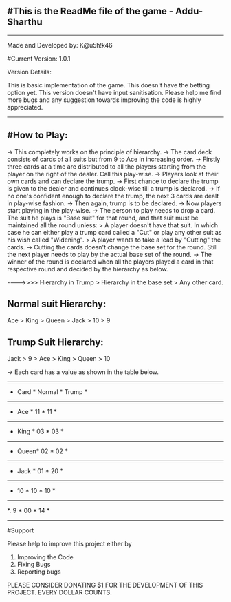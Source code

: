 #This is the ReadMe file of the game - Addu-Sharthu
---------------------------------------------------
____________________________________________________________________________________________________
Made and Developed by: K@u5h!k46

#Current Version: 1.0.1

Version Details:

This is basic implementation of the game.
This doesn't have the betting option yet.
This version doesn't have input sanitisation.
Please help me find more bugs and any suggestion towards improving the code is highly appreciated.
_____________________________________________________________________________________________________

#How to Play:
-------------

-> This completely works on the principle of hierarchy.
-> The card deck consists of cards of all suits but from 9 to Ace in increasing order.
-> Firstly three cards at a time are distributed to all the players starting from the player on the right of the dealer. Call this play-wise.
-> Players look at their own cards and can declare the trump. 
-> First chance to declare the trump is given to the dealer and continues clock-wise till a trump is declared.
-> If no one's confident enough to declare the trump, the next 3 cards are dealt in play-wise fashion.
-> Then again, trump is to be declared.
-> Now players start playing in the play-wise.
-> The person to play needs to drop a card. The suit he plays is "Base suit" for that round, and that suit must be maintained all the round unless:
	> A player doesn't have that suit. In which case he can either play a trump card called a "Cut" or play any other suit as his wish called "Widening".
	> A player wants to take a lead by "Cutting" the cards.
-> Cutting the cards doesn't change the base set for the round. Still the next player needs to play by the actual base set of the round.
-> The winner of the round is declared when all the players played a card in that respective round and decided by the hierarchy as below.

---->>>> Hierarchy in Trump > Hierarchy in the base set > Any other card.

Normal suit Hierarchy:
----------------------
Ace > King > Queen > Jack > 10 > 9

Trump Suit Hierarchy:
--------------------
Jack > 9 > Ace > King > Queen > 10


-> Each card has a value as shown in the table below.

*************************
* Card * Normal * Trump *
*************************
* Ace  *   11   *  11   *
*************************
* King *   03   *  03   *
*************************
* Queen*   02   *  02   *
*************************
* Jack *   01   *  20   *
*************************
*  10  *   10   *  10   *
*************************
*.  9  *   00   *  14   *
*************************


#Support

Please help to improve this project either by 
1) Improving the Code
2) Fixing Bugs
3) Reporting bugs

PLEASE CONSIDER DONATING $1 FOR THE DEVELOPMENT OF THIS PROJECT. EVERY DOLLAR COUNTS.
